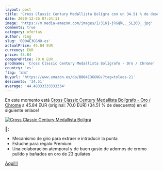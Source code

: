 ```yaml
---
layout: post
title: 'Cross Classic Century Medallista Bolígra con un 34.51 % de descuento'
date: 2020-12-26 07:34:11
image: 'https://m.media-amazon.com/images/I/31Kj-jRGQkL._SL200_.jpg'
comments: true
category: ofertas
author: ring
slug: 'B004E3GGNO-es'
actualPrice: 45.84 EUR
currency: EUR
price: 45.84
comparePrice: 70.0 EUR
prodname: 'Cross Classic Century Medallista Bolígrafo - Oro / Chrome'
country: 'es'
flag: '🇪🇸'
buyurl: 'https://www.amazon.es/dp/B004E3GGNO/?tag=tolees-21'
descuento: '34.51'
average: '44.48333333333334'
---
```


En este momento está [Cross Classic Century Medallista Bolígrafo - Oro / Chrome](https://www.amazon.es/dp/B004E3GGNO/?tag=tolees-21) a 45.84 EUR (original: 70.0 EUR) (34.51 %  de descuento) en el siguiente enlace!

[![Cross Classic Century Medallista Bolígra](https://m.media-amazon.com/images/I/31Kj-jRGQkL._SL200_.jpg)](https://www.amazon.es/dp/B004E3GGNO/?tag=tolees-21)

🔎:

- Mecanismo de giro para extraer e introducir la punta
- Estuche para regalo Premium
- Una colaboración atemporal y de buen gusto de adornos de cromo pulido y bañados en oro de 23 quilates

[Aquí!!!](https://www.amazon.es/dp/B004E3GGNO/?tag=tolees-21)
